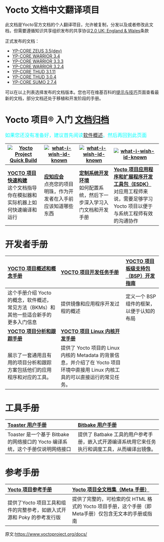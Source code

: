 [#]: translator: (guevaraya)
[#]: reviewer: ( )
[#]: publisher: ( )
[#]: url: ( https://www.yoctoproject.org/docs/)
[#]: subject: (yocto 文档索引)
Yocto 文档中文翻译项目
======
此文档是Yocto官方文档的个人翻译项目，允许被复制，分发以及或者修改此文档，但需要遵循知识共享组织发布的共享协议[2.0 UK: England & Wales][1]条款


正式发布的文档：

- [YP-CORE ZEUS 3.5(dev)][2]
- [YP-CORE WARRIOR 3.4][22]
- [YP-CORE WARRIOR 3.3.3][23]
- [YP-CORE WARRIOR 3.2.4][24]
- [YP-CORE THUD 3.1.11][25]
- [YP-CORE THUD 3.0.4][26]
- [YP-CORE SUMO 2.7.4][27]

可以在以上列表选择发布的文档版本。您也可在维基百科的[提示与技巧][3]页面查看最新的文档，部分文档还处于移植和开发阶段的手册。

Yocto 项目® 入门 [文档归档][12]
======
<font color=#00ffff size=3> 如果您还没有准备好，建议首先阅读[软件概述][4]。然后再回到此页面 </font>

|[![Yocto Project Quick Build][5]][9] |[![what-i-wish-id-known][6]][10] |[![what-i-wish-id-known][7]][11] |[![what-i-wish-id-known][8]][13] |
|----|-|-|--|
|[**YOCTO 项目快速构建**][9] <br>这个文档指导你在模拟器和实际机器上如何快速编译和运行 |[**应知应会**][10] <br> 点亮您的项目明珠，作为开发者在入手前应该知道哪些东西|[**定制系统开发环境**][11] <br>如何配置系统，然后下一步深入学习入门文档和开发手册|[**Yocto 项目应用程序和扩展程序开发工具包（ESDK）**][13] <br> 对应用工程师来说，需要足够学习 Yocto 项目以便于与系统工程师有效的沟通协作|

开发者手册
======



|[**YOCTO 项目概述和概念手册**][14] |[**YOCTO 项目开发任务手册**][15]  |[**YOCTO 项目板级支持包（BSP）开发指南**][16] |
|:-|:-|:-|
|这个手册介绍 Yocto 的概念，软件概述，常见方法（BKMs）和其他一些适合新手的更多入门信息|提供镜像和应用程序开发过程的概述|定义一个 BSP 组件的框架，以便于认知的布局&nbsp; &nbsp;|
|[**YOCTO 项目分析和跟踪手册**][17]|[**YOCTO 项目 Linux 内核开发手册**][18] ||
|展示了一套通用且有用的项目分析和跟踪方案包括他们的应用程序和对应的工具。|提供了 Yocto 项目的 Linux 内核的 Metadata 的背景信息，并介绍了在 Yocto 项目环境中直接用 Linux 内核工具的可以直接运行的常见任务。|&nbsp; &nbsp;&nbsp; &nbsp;&nbsp; &nbsp;&nbsp; &nbsp;&nbsp; &nbsp;|

工具手册
======

| [**Toaster 用户手册**][19] <br> |[**Bitbake 用户手册**][20] <br>|
|:---|:---|
|Toaster 是一个基于 Bitbake 的网络接口的 Yocto 编译系统，这个手册仅说明网络接口| 提供了 Batbake 工具的用户参考手册，嵌入式开源编译系统用它来任务执行和调度工具，从而编译出镜像。|


参考手册
======

| [**Yocto 项目参考手册**][21] <br> |[**Yocto 项目全文档集（Meta 手册）**][28] <br> |
|:---|:---|
|提供了Yocto 项目工具和组件的完整参考，如嵌入式开源和 Poky 的参考发行版 |提供了完整的，可检索的仅 HTML 格式的 Yocto 项目手册，这个手册（即 Meta手册）仅包含无文本的手册或指南|


原文:https://www.yoctoproject.org/docs/

[1]: https://creativecommons.org/licenses/by-sa/2.0/uk/deed.zh
[2]: https://docs.yoctoproject.org/
[3]: https://wiki.yoctoproject.org/wiki/TipsAndTricks
[4]: software-overview/software-overview.md
[5]: https://www.yoctoproject.org/wp-content/uploads/2017/08/docs-new-block-1.jpg
[6]: https://www.yoctoproject.org/wp-content/uploads/2017/08/docs-new-block-2.jpg
[7]: https://www.yoctoproject.org/wp-content/uploads/2017/08/docs-new-block-3.jpg
[8]: https://www.yoctoproject.org/wp-content/uploads/2017/08/docs-new-block-4.jpg
[9]: 3.5/brief-yoctoprojectqs/README.md 
[#]: 3.0/brief-yoctoprojectqs/brief-yoctoprojectqs.md
[10]: what-i-wish-id-known/what-i-wish-id-known.md
[11]: transitioning-to-a-custom-environment.md
[12]: https://www.yoctoproject.org/docs/archived-documents/
[13]: 3.5/sdk-manual/README.md
[#]: 3.0/sdk-manual/sdk-manual.md
[14]: 3.5/overview-manual/README.md
[#]: 3.0/overview-manual/overview-manual.md
[15]: 3.5/dev-manual/README.md
[#]: 3.0/dev-manual/dev-manual.md
[16]: 3.5/bsp-guide/README.md
[17]: 3.5/profile-manual/README.md
[18]: 3.5/kernel-dev/README.md
[19]: 3.5/toaster-manual/README.md
[20]: 3.5/bitbake-user-manual/README.md
[21]: 3.5/ref-manual/README.md
[28]: 3.5/mega-manual/README.md

[22]: https://docs.yoctoproject.org/3.4/
[23]: https://docs.yoctoproject.org/3.3.3/
[24]: https://docs.yoctoproject.org/3.2.4/
[25]: https://docs.yoctoproject.org/3.1.11/
[26]: https://docs.yoctoproject.org/3.0.4/
[27]: https://docs.yoctoproject.org/2.7.4/


